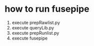# how to run fusepipe  
1. execute prepRawlist.py   
2. execute queryLib.py  
3. execute prepRunlist.py  
4. execute fusepipe  
